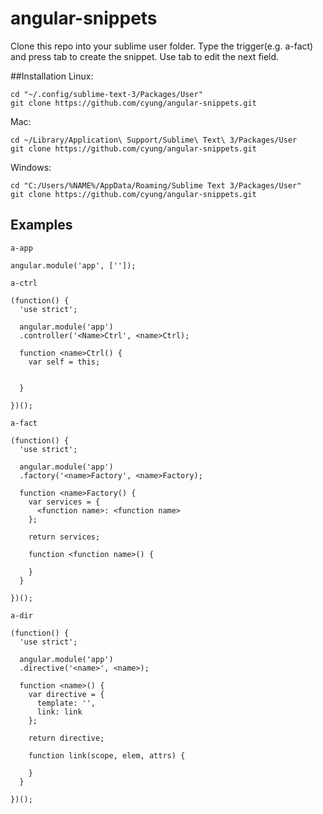 # angular-snippets

Clone this repo into your sublime user folder. Type the trigger(e.g. a-fact) and press tab to create the snippet. Use tab to edit the next field.

##Installation
Linux:
```
cd "~/.config/sublime-text-3/Packages/User"
git clone https://github.com/cyung/angular-snippets.git
```


Mac: 
```
cd ~/Library/Application\ Support/Sublime\ Text\ 3/Packages/User
git clone https://github.com/cyung/angular-snippets.git
```


Windows:
```
cd "C:/Users/%NAME%/AppData/Roaming/Sublime Text 3/Packages/User"
git clone https://github.com/cyung/angular-snippets.git
```

## Examples
```
a-app

angular.module('app', ['']);
```

```
a-ctrl

(function() {
  'use strict';

  angular.module('app')
  .controller('<Name>Ctrl', <name>Ctrl);

  function <name>Ctrl() {
    var self = this;

    
  }

})();
```

```
a-fact

(function() {
  'use strict';

  angular.module('app')
  .factory('<name>Factory', <name>Factory);

  function <name>Factory() {
    var services = {
      <function name>: <function name>
    };

    return services;

    function <function name>() {
      
    }
  }

})();
```

```
a-dir

(function() {
  'use strict';

  angular.module('app')
  .directive('<name>', <name>);

  function <name>() {
    var directive = {
      template: '',
      link: link
    };

    return directive;

    function link(scope, elem, attrs) {
      
    }
  }

})();
```

